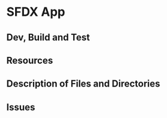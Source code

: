 # SFDX  App

## Dev, Build and Test


## Resources


## Description of Files and Directories


## Issues

